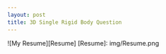 ```yaml
---
layout: post
title: 3D Single Rigid Body Question
---
```

![My Resume][Resume]
[Resume]: img/Resume.png
